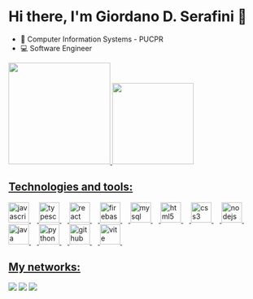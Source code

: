 <h1 align="left">Hi there, I'm Giordano D. Serafini 👋</h1>

- 📖 Computer Information Systems - PUCPR
- 💻 Software Engineer

<div>
  <a href="https://beacons.ai/gdserafini">
  <img height="200em" src="https://github-readme-stats.vercel.app/api?username=gdserafini&show_icons=true&theme=dark&include_all_commits=true&count_private=true"/>
  <img height="160em" src="https://github-readme-stats.vercel.app/api/top-langs/?username=gdserafini&layout=compact&langs_count=16&theme=dark"/>
</div>

<h2 align="left">Technologies and tools:</h2>

<div align="left">
  <img src="https://skillicons.dev/icons?i=java" height="40" alt="javascript logo"  />
  <img width="12" />
  <img src="https://skillicons.dev/icons?i=python" height="40" alt="typescript logo"  />
  <img width="12" />
  <img src="https://skillicons.dev/icons?i=ts" height="40" alt="react logo"  />
  <img width="12" />
  <img src="https://skillicons.dev/icons?i=spring" height="40" alt="firebase logo"  />
  <img width="12" />
  <img src="https://skillicons.dev/icons?i=fastapi" height="40" alt="mysql logo"  />
  <img width="12" />
  <img src="https://skillicons.dev/icons?i=nodejs" height="40" alt="html5 logo"  />
  <img width="12" />
  <img src="https://skillicons.dev/icons?i=react" height="40" alt="css3 logo"  />
  <img width="12" />
  <img src="https://skillicons.dev/icons?i=postgres" height="40" alt="nodejs logo"  />
  <img width="12" />
  <img src="https://skillicons.dev/icons?i=docker" height="40" alt="java logo"  />
  <img width="12" />
  <img src="https://skillicons.dev/icons?i=git" height="40" alt="python logo"  />
  <img width="12" />
  <img src="https://skillicons.dev/icons?i=github" height="40" alt="github logo"  />
  <img width="12" />
  <img src="https://skillicons.dev/icons?i=linux" height="40" alt="vite logo"  />
  <img width="12" />
</div>

<h2 align="left">My networks:</h2>
  
<div>
  <a href = "mailto:gdinizserafini@gmail.com"><img src="https://img.shields.io/badge/Gmail-D14836?style=for-the-badge&logo=gmail&logoColor=white" target="_blank"></a> 
  <a href ="https://www.linkedin.com/in/giordano-diniz/"><img src="https://img.shields.io/badge/LinkedIn-0077B5?style=for-the-badge&logo=linkedin&logoColor=white" target="_blank"></a>
  <a href ="https://medium.com/@gdserafini"><img src="https://img.shields.io/badge/Medium-12100E?style=for-the-badge&logo=medium&logoColor=white" target="_blank"></a>
</div>
